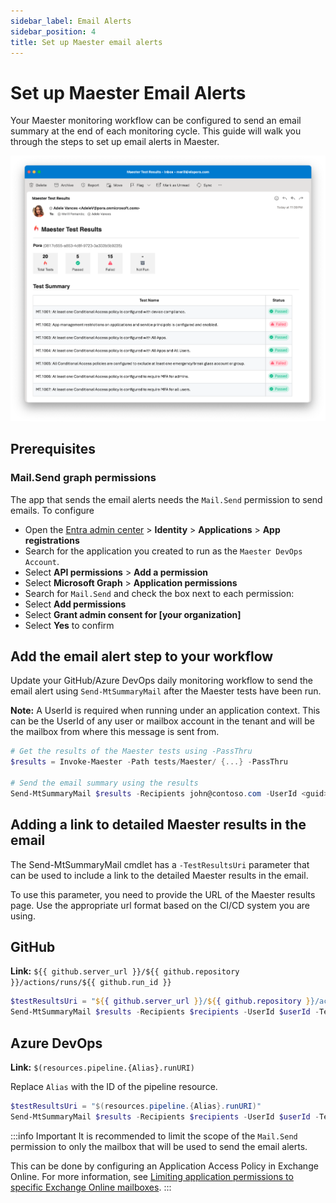 ```yaml
---
sidebar_label: Email Alerts
sidebar_position: 4
title: Set up Maester email alerts
---
```


# Set up Maester Email Alerts

Your Maester monitoring workflow can be configured to send an email summary at the end of each monitoring cycle. This guide will walk you through the steps to set up email alerts in Maester.

![Email Alerts](assets/email-alert-test-results.png)

## Prerequisites

### Mail.Send graph permissions

The app that sends the email alerts needs the `Mail.Send` permission to send emails. To configure

- Open the [Entra admin center](https://entra.microsoft.com) > **Identity** > **Applications** > **App registrations**
- Search for the application you created to run as the `Maester DevOps Account`.
- Select **API permissions** > **Add a permission**
- Select **Microsoft Graph** > **Application permissions**
- Search for `Mail.Send` and check the box next to each permission:
- Select **Add permissions**
- Select **Grant admin consent for [your organization]**
- Select **Yes** to confirm


## Add the email alert step to your workflow

Update your GitHub/Azure DevOps daily monitoring workflow to send the email alert using `Send-MtSummaryMail` after the Maester tests have been run.

**Note:** A UserId is required when running under an application context. This can be the UserId of any user or mailbox account in the tenant and will be the mailbox from where this message is sent from.

```powershell
# Get the results of the Maester tests using -PassThru
$results = Invoke-Maester -Path tests/Maester/ {...} -PassThru

# Send the email summary using the results
Send-MtSummaryMail $results -Recipients john@contoso.com -UserId <guid>
```

## Adding a link to detailed Maester results in the email

The Send-MtSummaryMail cmdlet has a `-TestResultsUri` parameter that can be used to include a link to the detailed Maester results in the email.

To use this parameter, you need to provide the URL of the Maester results page. Use the appropriate url format based on the CI/CD system you are using.

## GitHub

**Link:** `${{ github.server_url }}/${{ github.repository }}/actions/runs/${{ github.run_id }}`

```powershell
$testResultsUri = "${{ github.server_url }}/${{ github.repository }}/actions/runs/${{ github.run_id }}"
Send-MtSummaryMail $results -Recipients $recipients -UserId $userId -TestResultsUri $testResultsUri
```

## Azure DevOps
**Link:** `$(resources.pipeline.{Alias}.runURI)`

Replace `Alias` with the ID of the pipeline resource.

```powershell
$testResultsUri = "$(resources.pipeline.{Alias}.runURI)"
Send-MtSummaryMail $results -Recipients $recipients -UserId $userId -TestResultsUri $testResultsUri
```

:::info Important
It is recommended to limit the scope of the `Mail.Send` permission to only the mailbox that will be used to send the email alerts.

This can be done by configuring an Application Access Policy in Exchange Online. For more information, see [Limiting application permissions to specific Exchange Online mailboxes](https://learn.microsoft.com/graph/auth-limit-mailbox-access).
:::
